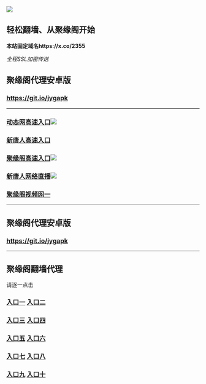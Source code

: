 
![](https://raw.githubusercontent.com/hao369/a/master/j.jpg)



## 轻松翻墙、从聚缘阁开始

**本站固定域名https://x.co/2355**

_全程SSL加密传送_



##  聚缘阁代理安卓版

### https://git.io/jygapk


***
### [动态网高速入口](  https://962ry58n1c.execute-api.us-east-2.amazonaws.com/2547m/?id=2)![](https://raw.githubusercontent.com/hao369/a/master/jygdl.gif)

### [新唐人高速入口](https://962ry58n1c.execute-api.us-east-2.amazonaws.com/2547m/?id=5)

### [聚缘阁高速入口]( https://o77a3h1gx3.execute-api.us-east-2.amazonaws.com/jgtt5)![](https://raw.githubusercontent.com/hao369/a/master/jyg.gif)

### [新唐人网络直播](   https://s4vo51zimg.execute-api.us-east-2.amazonaws.com/25477b)![](https://raw.githubusercontent.com/hao369/a/master/jygtj.gif)



### [聚缘阁视频网一](https://ec2fqbgm3i.execute-api.us-east-2.amazonaws.com/521nhhv)








***



##  聚缘阁代理安卓版

### https://git.io/jygapk


***


## 聚缘阁翻墙代理 

请逐一点击

### **[入口一]( https://5eckwufpjd.execute-api.ap-southeast-1.amazonaws.com/6588mkhyf)** **[入口二](https://bvs8oxvzud.execute-api.ap-southeast-1.amazonaws.com/csg432)**

### **[入口三](https://s3-ap-southeast-1.amazonaws.com/jyg4/jyg.html)**  **[入口四](https://s3-ap-northeast-1.amazonaws.com/jyg9/jyg.html)**

### **[入口五](https://s3.ap-south-1.amazonaws.com/jyg5/jyg.html)**  **[入口六](https://s3-us-west-2.amazonaws.com/jyg7/jyg.html)**


###  **[入口七](https://s3-us-west-1.amazonaws.com/jyg6/jyg.html)**  **[入口八](https://s3-eu-west-1.amazonaws.com/jyg8/jyg.html)**


###  **[入口九](https://s3.eu-central-1.amazonaws.com/jyg3/jyg.html)**  **[入口十](https://s3-ap-southeast-2.amazonaws.com/jyg1/jyg.html)**





